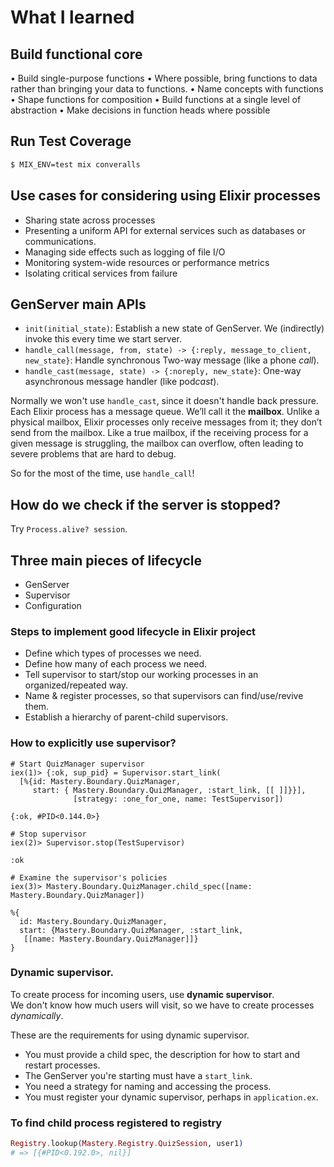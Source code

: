 # What I learned

## Build functional core

• Build single-purpose functions
• Where possible, bring functions to data rather than bringing your data to functions.
• Name concepts with functions
• Shape functions for composition
• Build functions at a single level of abstraction
• Make decisions in function heads where possible

## Run Test Coverage

```bash
$ MIX_ENV=test mix converalls
```

## Use cases for considering using Elixir processes

- Sharing state across processes
- Presenting a uniform API for external services such as databases or communications.
- Managing side effects such as logging of file I/O
- Monitoring system-wide resources or performance metrics
- Isolating critical services from failure

## GenServer main APIs

- `init(initial_state)`: Establish a new state of GenServer. We (indirectly) invoke this every time we start server.
- `handle_call(message, from, state) -> {:reply, message_to_client, new_state}`: Handle synchronous Two-way message (like a phone _call_).
- `handle_cast(message, state) -> {:noreply, new_state}`: One-way asynchronous message handler (like pod*cast*).

Normally we won't use `handle_cast`, since it doesn't handle back pressure.  
Each Elixir process has a message queue. We’ll call it the **mailbox**. Unlike a physical mailbox, Elixir processes only receive messages from it; they don’t send from the mailbox. Like a true mailbox, if the receiving process for a given message is struggling, the mailbox can overflow, often leading to severe problems that are hard to debug.

So for the most of the time, use `handle_call`!

## How do we check if the server is stopped?

Try `Process.alive? session`.

## Three main pieces of lifecycle

- GenServer
- Supervisor
- Configuration

### Steps to implement good lifecycle in Elixir project

- Define which types of processes we need.
- Define how many of each process we need.
- Tell supervisor to start/stop our working processes in an organized/repeated way.
- Name & register processes, so that supervisors can find/use/revive them.
- Establish a hierarchy of parent-child supervisors.

### How to explicitly use supervisor?

```
# Start QuizManager supervisor
iex(1)> {:ok, sup_pid} = Supervisor.start_link(
  [%{id: Mastery.Boundary.QuizManager,
     start: { Mastery.Boundary.QuizManager, :start_link, [[ ]]}}],
              [strategy: :one_for_one, name: TestSupervisor])

{:ok, #PID<0.144.0>}

# Stop supervisor
iex(2)> Supervisor.stop(TestSupervisor)

:ok

# Examine the supervisor's policies
iex(3)> Mastery.Boundary.QuizManager.child_spec([name: Mastery.Boundary.QuizManager])

%{
  id: Mastery.Boundary.QuizManager,
  start: {Mastery.Boundary.QuizManager, :start_link,
   [[name: Mastery.Boundary.QuizManager]]}
}
```

### Dynamic supervisor.

To create process for incoming users, use **dynamic supervisor**.  
We don't know how much users will visit, so we have to create processes _dynamically_.

These are the requirements for using dynamic supervisor.

- You must provide a child spec, the description for how to start and restart processes.
- The GenServer you're starting must have a `start_link`.
- You need a strategy for naming and accessing the process.
- You must register your dynamic supervisor, perhaps in `application.ex`.

### To find child process registered to registry

```elixir
Registry.lookup(Mastery.Registry.QuizSession, user1)
# => [{#PID<0.192.0>, nil}]
```
